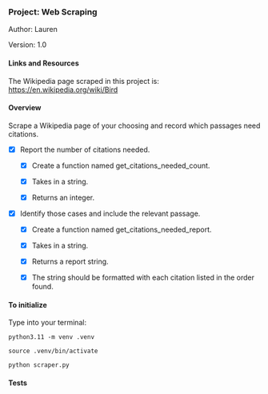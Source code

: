 ### Project: Web Scraping

Author: Lauren 

Version: 1.0

#### Links and Resources

The Wikipedia page scraped in this project is: https://en.wikipedia.org/wiki/Bird 

#### Overview

Scrape a Wikipedia page of your choosing and record which passages need citations.

 -[x] Report the number of citations needed.

   -[x] Create a function named get_citations_needed_count.

   -[x] Takes in a string.

   -[x] Returns an integer.

 -[x] Identify those cases and include the relevant passage. 

    -[x] Create a function named get_citations_needed_report.

    -[x] Takes in a string.

    -[x] Returns a report string.

    -[x] The string should be formatted with each citation listed in the order found. 



#### To initialize

Type into your terminal:

`python3.11 -m venv .venv`

`source .venv/bin/activate`

`python scraper.py`

#### Tests

